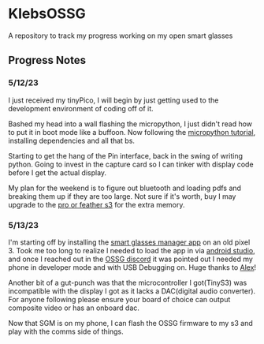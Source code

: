 # KlebsOSSG

A repository to track my progress working on my open smart glasses

## Progress Notes

### 5/12/23

I just received my tinyPico, I will begin by just getting used to the development environment of coding off of it.

Bashed my head into a wall flashing the micropython, I just didn't read how to put it in boot mode like a buffoon. Now following the [micropython tutorial](https://youtu.be/5W3WvXAmDJc?list=PL6F17pWypPy_KSmpnR5CV8x78QhAiKBIl), installing dependencies and all that bs.

Starting to get the hang of the Pin interface, back in the swing of writing python. Going to invest in the capture card so I can tinker with display code before I get the actual display.

My plan for the weekend is to figure out bluetooth and loading pdfs and breaking them up if they are too large. Not sure if it's worth, buy I may upgrade to the [pro or feather s3](https://esp32s3.com/) for the extra memory.

### 5/13/23

I'm starting off by installing the [smart glasses manager app](https://github.com/TeamOpenSmartGlasses/SmartGlassesManager) on an old pixel 3. Took me too long to realize I needed to load the app in via [android studio](https://developer.android.com/studio), and once I reached out in the [OSSG discord](https://discord.gg/5ukNvkEAqT) it was pointed out I needed my phone in developer mode and with USB Debugging on. Huge thanks to [Alex](https://github.com/alex1115alex)!

Another bit of a gut-punch was that the microcontroller I got(TinyS3) was incompatible with the display I got as it lacks a DAC(digital audio converter). For anyone following please ensure your board of choice can output composite video or has an onboard dac.

Now that SGM is on my phone, I can flash the OSSG firmware to my s3 and play with the comms side of things.
